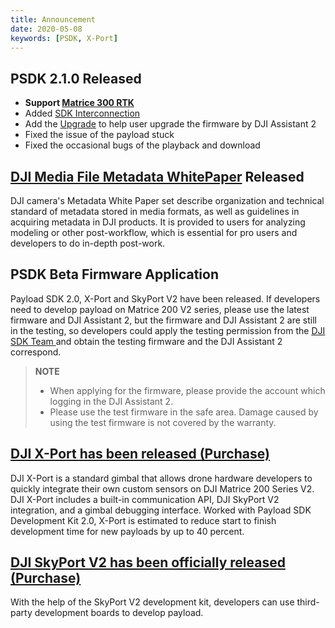 ```yaml
---
title: Announcement 
date: 2020-05-08
keywords: [PSDK, X-Port]
---
```


## PSDK 2.1.0 Released
*  **Support [Matrice 300 RTK](https://www.dji.com/matrice-300)**
* Added [SDK Interconnection](../tutorial/SDK-mop.html)
* Add the [Upgrade](../basicfunction/upgrade.html) to help user upgrade the firmware by DJI Assistant 2
* Fixed the issue of the payload stuck 
* Fixed the occasional bugs of the playback and download 

## <a href="https://terra-1-g.djicdn.com/71a7d383e71a4fb8887a310eb746b47f/general/DJI_Media_File_Metadata_WhitePaper.zip">DJI Media File Metadata WhitePaper</a> Released
DJI camera's Metadata White Paper set describe organization and technical standard of metadata stored in media formats, as well as guidelines in acquiring metadata in DJI products. It is provided to users for analyzing modeling or other post-workflow, which is essential for pro users and developers to do in-depth post-work.

## PSDK Beta Firmware Application 
Payload SDK 2.0, X-Port and SkyPort V2 have been released. If developers need to develop payload on Matrice 200 V2 series, please use the latest firmware and DJI Assistant 2, but the firmware and DJI Assistant 2 are still in the testing, so developers could apply the testing permission from the <a href="mailto:dev@dji.com"> DJI SDK Team </a> and obtain the testing firmware and the DJI Assistant 2 correspond.

> **NOTE**
> * When applying for the firmware, please provide the account which logging in the DJI Assistant 2.
> * Please use the test firmware in the safe area. Damage caused by using the test firmware is not covered by the warranty.

## <font color=#1fA3f6> <a href="https://store.dji.com/product/dji-x-port"> DJI X-Port has been released (Purchase) </a> </font>
DJI X-Port is a standard gimbal that allows drone hardware developers to quickly integrate their own custom sensors on DJI Matrice 200 Series V2. DJI X-Port includes a built-in communication API, DJI SkyPort V2 integration, and a gimbal debugging interface. Worked with Payload SDK Development Kit 2.0, X-Port is estimated to reduce start to finish development time for new payloads by up to 40 percent.

## <font color=#1fA3f6> <a href="https://store.dji.com/product/psdk-development-kit-v2"> DJI SkyPort V2 has been officially released (Purchase) </a> </font>
With the help of the SkyPort V2 development kit, developers can use third-party development boards to develop payload.